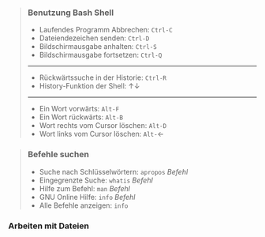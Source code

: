 > ### Benutzung Bash Shell
> - Laufendes Programm Abbrechen: `Ctrl-C`
> - Dateiendezeichen senden: `Ctrl-D`
> - Bildschirmausgabe anhalten: `Ctrl-S`
> - Bildschirmausgabe fortsetzen: `Ctrl-Q`
> ---
> - Rückwärtssuche in der Historie: `Ctrl-R`
> - History-Funktion der Shell: &#8593;&#8595;
> ---
> - Ein Wort vorwärts: `Alt-F`
> - Ein Wort rückwärts: `Alt-B`
> - Wort rechts vom Cursor löschen: `Alt-D`
> - Wort links vom Cursor löschen: `Alt-`&#8592;

> ### Befehle suchen
> - Suche nach Schlüsselwörtern: `apropos` *Befehl*
> - Eingegrenzte Suche: `whatis` *Befehl*
> - Hilfe zum Befehl: `man` *Befehl*
> - GNU Online Hilfe: `info` *Befehl*
> - Alle Befehle anzeigen: `info`

### Arbeiten mit Dateien


